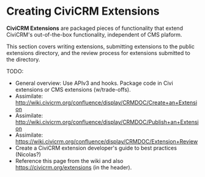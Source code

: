 Creating CiviCRM Extensions
===========================

**CiviCRM Extensions** are packaged pieces of functionality that extend
CiviCRM's out-of-the-box functionality, independent of CMS plaform.

This section covers writing extensions, submitting extensions to the public
extensions directory, and the review process for extensions submitted to the
directory.

TODO:

-   General overview: Use APIv3 and hooks. Package code in Civi extensions or CMS extensions (w/trade-offs).
-   Assimilate: http://wiki.civicrm.org/confluence/display/CRMDOC/Create+an+Extension
-   Assimilate: http://wiki.civicrm.org/confluence/display/CRMDOC/Publish+an+Extension
-   Assimilate: https://wiki.civicrm.org/confluence/display/CRMDOC/Extension+Review
-   Create a CiviCRM extension developer's guide to best practices (Nicolas?)
-   Reference this page from the wiki and also https://civicrm.org/extensions (in the header).
